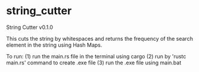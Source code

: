 # string_cutter
String Cutter v0.1.0


This cuts the string by whitespaces and returns the frequency of the search element in the string using Hash Maps.

To run:
(1) run the main.rs file in the terminal using cargo
(2) run by 'rustc main.rs' command to create .exe file
(3) run the .exe file using main.bat
